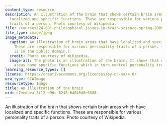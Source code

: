 ```yaml
---
content_type: resource
description: An illustration of the brain that shows certain brain areas which have
  localized and specific functions. These are responsible for various personality
  traits of a person. Photo courtesy of Wikipedia.
file: /courses/24-08j-philosophical-issues-in-brain-science-spring-2009/c7eedaea3f12e96c624064046d8e0888_24-08js09-th.jpg
file_type: image/jpeg
image_metadata:
  caption: An illustration of brain areas that have localized and specific functions.
    These are responsible for various personality traits of a person. (This image
    is in the public domain.)
  credit: Photo courtesy of Wikipedia.
  image-alt: The photo is an illustration of the brain. It shows that certain brain
    areas have specific functions which in turn control personality traits.
learning_resource_types: []
license: https://creativecommons.org/licenses/by-nc-sa/4.0/
ocw_type: OCWImage
resourcetype: Image
title: An illustration of the brain
uid: c7eedaea-3f12-e96c-6240-64046d8e0888
---
```

An illustration of the brain that shows certain brain areas which have localized and specific functions. These are responsible for various personality traits of a person. Photo courtesy of Wikipedia.